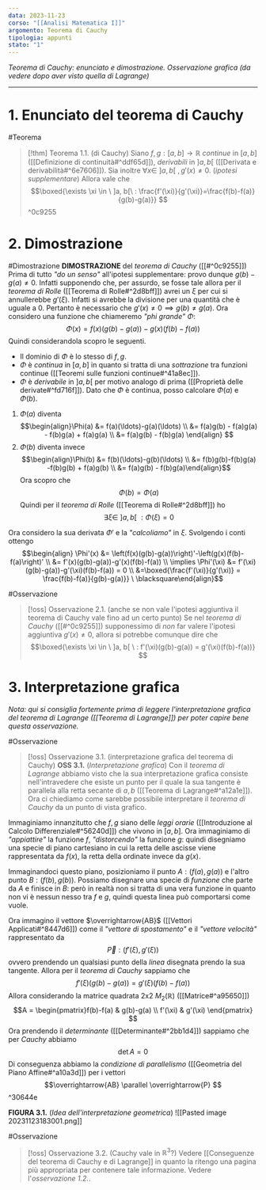```yaml
---
data: 2023-11-23
corso: "[[Analisi Matematica I]]"
argomento: Teorema di Cauchy
tipologia: appunti
stato: "1"
---
```

*Teorema di Cauchy: enunciato e dimostrazione. Osservazione grafica (da vedere dopo aver visto quella di Lagrange)*
- - -
# 1. Enunciato del teorema di Cauchy
#Teorema 
> [!thm] Teorema 1.1. (di Cauchy)
> Siano $f, g: [a,b] \longrightarrow \mathbb{R}$ *continue* in $[a, b]$ ([[Definizione di continuità#^ddf65d]]), *derivabili* in $]a, b[$ ([[Derivata e derivabilità#^6e7606]]).
> Sia inoltre $\forall x \in \ ]a, b[\ , g'(x) \neq 0$. (*ipotesi supplementare*)
> Allora vale che
> $$\boxed{\exists \xi \in \ ]a, b[\ : \frac{f'(\xi)}{g'(\xi)}=\frac{f(b)-f(a)}{g(b)-g(a)}} $$ 
^0c9255
# 2. Dimostrazione
#Dimostrazione 
**DIMOSTRAZIONE** del *teorema di Cauchy* ([[#^0c9255]])
Prima di tutto *"do un senso"* all'ipotesi supplementare: provo dunque $g(b)-g(a) \neq 0$.
Infatti supponendo che, per assurdo, se fosse tale allora per il *teorema di Rolle* ([[Teorema di Rolle#^2d8bff]]) avrei un $\xi$ per cui si annullerebbe $g'(\xi)$. Infatti si avrebbe la divisione per una quantità che è uguale a $0$.
Pertanto è necessario che $g'(x) \neq 0 \implies g(b) \neq g(a)$.
Ora considero una funzione che chiameremo *"phi grande"* $\Phi$:
$$\Phi(x) = f(x)(g(b)-g(a))-g(x)(f(b)-f(a)) $$
Quindi considerandola scopro le seguenti.
- Il dominio di $\Phi$ è lo stesso di $f, g$.
- $\Phi$ è *continua* in $[a, b]$ in quanto si tratta di una *sottrazione* tra funzioni continue ([[Teoremi sulle funzioni continue#^41a8ec]]).
- $\Phi$ è *derivabile* in $]a, b[$ per motivo analogo di prima ([[Proprietà delle derivate#^fd716f]]).
Dato che $\Phi$ è continua, posso calcolare $\Phi(a)$ e $\Phi(b)$.
1. $\Phi(a)$ diventa
   $$\begin{align}\Phi(a) &= f(a)(\ldots)-g(a)(\ldots) \\ &= f(a)g(b) - f(a)g(a) - f(b)g(a) + f(a)g(a) \\ &= f(a)g(b) - f(b)g(a) \end{align} $$
1. $\Phi(b)$ diventa invece
   $$\begin{align}\Phi(b) &= f(b)(\ldots)-g(b)(\ldots) \\ &= f(b)g(b)-f(b)g(a) -f(b)g(b) + f(a)g(b) \\ &= f(a)g(b) - f(b)g(a)\end{align}$$
Ora scopro che
$$\Phi(b) = \Phi(a) $$
Quindi per il *teorema di Rolle* ([[Teorema di Rolle#^2d8bff]]) ho
$$\exists \xi \in\  ]a, b[ \  : \Phi(\xi) = 0 $$

Ora considero la sua derivata $\Phi'$ e la *"calcoliamo"* in $\xi$. Svolgendo i conti ottengo
$$\begin{align} \Phi'(x) &= \left(f(x)(g(b)-g(a))\right)'-\left(g(x)(f(b)-f(a)\right)' \\ &= f'(x)(g(b)-g(a))-g'(x)(f(b)-f(a)) \\ \implies \Phi'(\xi) &= f'(\xi)(g(b)-g(a))-g'(\xi)(f(b)-f(a)) = 0 \\ &=\boxed{\frac{f'(\xi)}{g'(\xi)} = \frac{f(b)-f(a)}{g(b)-g(a)}} \ \blacksquare\end{align}$$

#Osservazione 
> [!oss] Osservazione 2.1. (anche se non vale l'ipotesi aggiuntiva il teorema di Cauchy vale fino ad un certo punto)
Se nel *teorema di Cauchy* ([[#^0c9255]]) supponessimo di *non* far valere l'ipotesi aggiuntiva $g'(x)\neq 0$, allora si potrebbe comunque dire che
$$\boxed{\exists \xi \in \ ]a, b[ \ : f'(\xi)(g(b)-g(a)) = g'(\xi)(f(b)-f(a))} $$
# 3. Interpretazione grafica
*Nota: qui si consiglia fortemente prima di leggere l'interpretazione grafica del teorema di Lagrange ([[Teorema di Lagrange]]) per poter capire bene questa osservazione.*

#Osservazione 
> [!oss] Osservazione 3.1. (interpretazione grafica del teorema di Cauchy)
**OSS 3.1.** (*Interpretazione grafica*) Con il *teorema di Lagrange* abbiamo visto che la sua interpretazione grafica consiste nell'intravedere che esiste un punto per il quale la sua tangente è parallela alla retta secante di $a,b$ ([[Teorema di Lagrange#^a12a1e]]).
Ora ci chiediamo come sarebbe possibile interpretare il *teorema di Cauchy* da un punto di vista grafico.
>
Immaginiamo innanzitutto che $f, g$ siano delle *leggi orarie* ([[Introduzione al Calcolo Differenziale#^56240d]]) che vivono in $[a, b]$.
Ora immaginiamo di *"appiattire"* la funzione $f$, *"distorcendo"* la funzione $g$: quindi disegniamo una specie di piano cartesiano in cui la retta delle ascisse viene rappresentata da $f(x)$, la retta della ordinate invece da $g(x)$.
>
Immaginandoci questo piano, posizioniamo il punto $A: (f(a), g(a))$ e l'altro punto $B : (f(b), g(b))$.
Possiamo disegnare una specie di *funzione* che parte da $A$ e finisce in $B$: però in realtà non si tratta di una vera funzione in quanto non vi è nessun nesso tra $f$ e $g$, quindi questa linea può comportarsi come vuole.
>
Ora immagino il vettore $\overrightarrow{AB}$ ([[Vettori Applicati#^8447d6]]) come il *"vettore di spostamento"* e il *"vettore velocità"* rappresentato da
$$\overrightarrow{P}: (f'(\xi), g'(\xi))$$
ovvero prendendo un qualsiasi punto della *linea* disegnata prendo la sua tangente.
Allora per il *teorema di Cauchy* sappiamo che
$$f'(\xi)(g(b)-g(a))=g'(\xi)(f(b)-f(a)) $$
Allora considerando la matrice quadrata 2x2 $M_2(\mathbb{R})$ ([[Matrice#^a95650]])
$$A = \begin{pmatrix}f(b)-f(a) & g(b)-g(a) \\ f'(\xi) & g'(\xi) \end{pmatrix} $$
Ora prendendo il *determinante* ([[Determinante#^2bb1d4]]) sappiamo che per *Cauchy* abbiamo
$$ \det A = 0$$
Di conseguenza abbiamo la *condizione di parallelismo* ([[Geometria del Piano Affine#^a10a3d]]) per i vettori $$\overrightarrow{AB} \parallel \overrightarrow{P} $$
^30644e

**FIGURA 3.1.** (*Idea dell'interpretazione geometrica*)
![[Pasted image 20231123183001.png]]

#Osservazione 
> [!oss] Osservazione 3.2. (Cauchy vale in $\mathbb{R}^3$?)
Vedere [[Conseguenze del teorema di Cauchy e di Lagrange]] in quanto la ritengo una pagina più appropriata per contenere tale informazione. Vedere l'*osservazione 1.2.*.
